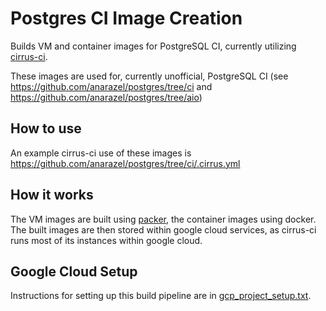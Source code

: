 # Postgres CI Image Creation

Builds VM and container images for PostgreSQL CI, currently utilizing
[cirrus-ci](https://cirrus-ci.org/).

These images are used for, currently unofficial, PostgreSQL CI (see
https://github.com/anarazel/postgres/tree/ci and
https://github.com/anarazel/postgres/tree/aio)


## How to use

An example cirrus-ci use of these images is https://github.com/anarazel/postgres/tree/ci/.cirrus.yml


## How it works

The VM images are built using [packer](https://www.packer.io/), the container images using docker. The
built images are then stored within google cloud services, as cirrus-ci runs most of its instances within google cloud.


## Google Cloud Setup

Instructions for setting up this build pipeline are in [gcp_project_setup.txt](gcp_project_setup.txt).
